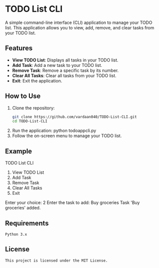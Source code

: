 # TODO List CLI

A simple command-line interface (CLI) application to manage your TODO list. This application allows you to view, add, remove, and clear tasks from your TODO list.

## Features

- **View TODO List**: Displays all tasks in your TODO list.
- **Add Task**: Add a new task to your TODO list.
- **Remove Task**: Remove a specific task by its number.
- **Clear All Tasks**: Clear all tasks from your TODO list.
- **Exit**: Exit the application.

## How to Use

1. Clone the repository:
   ```bash
   git clone https://github.com/vardaan040/TODO-List-CLI.git
   cd TODO-List-CLI
2. Run the application:
    python todoappcli.py
3. Follow the on-screen menu to manage your TODO list.

## Example
TODO List CLI
1. View TODO List
2. Add Task
3. Remove Task
4. Clear All Tasks
5. Exit

Enter your choice: 2
Enter the task to add: Buy groceries
Task 'Buy groceries' added.

## Requirements
    Python 3.x
## License
    This project is licensed under the MIT License.
